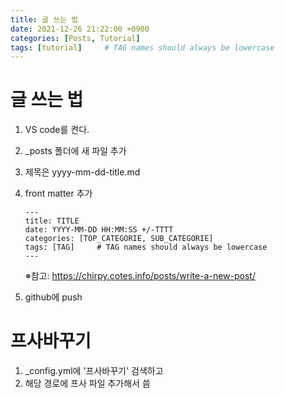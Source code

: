 ```yaml
---
title: 글 쓰는 법
date: 2021-12-26 21:22:00 +0900
categories: [Posts, Tutorial]
tags: [tutorial]     # TAG names should always be lowercase
---
```

# 글 쓰는 법

1. VS code를 켠다.
2. _posts 폴더에 새 파일 추가
3. 제목은 yyyy-mm-dd-title.md
4. front matter 추가

    ```
    ---
    title: TITLE
    date: YYYY-MM-DD HH:MM:SS +/-TTTT
    categories: [TOP_CATEGORIE, SUB_CATEGORIE]
    tags: [TAG]     # TAG names should always be lowercase
    ---
    ```

    ※참고: https://chirpy.cotes.info/posts/write-a-new-post/

5. github에 push

# 프사바꾸기
1. _config.yml에 '프사바꾸기' 검색하고
2. 해당 경로에 프사 파일 추가해서 씀